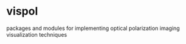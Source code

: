# vispol
packages and modules for implementing optical polarization imaging visualization techniques
